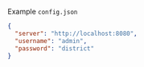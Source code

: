 Example `config.json`

```json
{
  "server": "http://localhost:8080",
  "username": "admin",
  "password": "district"
}
```